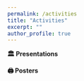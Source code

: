 ```yaml
---
permalink: /activities
title: "Activities"
excerpt: ""
author_profile: true
---
```


**🏛️ Presentations**

<pr>

**🖨️ Posters**

<pr>


